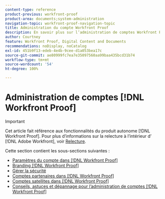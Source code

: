 ```yaml
---
content-type: reference
product-previous: workfront-proof
product-area: documents;system-administration
navigation-topic: workfront-proof-navigation-topic
title: Administration du compte Workfront Proof
description: En savoir plus sur l’administration de comptes Workfront Proof.
author: Courtney
feature: Workfront Proof, Digital Content and Documents
recommendations: noDisplay, noCatalog
exl-id: 451b9f13-edeb-4e4b-9cee-d1a053bea17c
source-git-commit: ae80999fc7ea7e35097560aa99baa435bcd31b74
workflow-type: tm+mt
source-wordcount: '54'
ht-degree: 100%

---
```


# Administration de comptes [!DNL Workfront Proof]

>[!IMPORTANT]
>
>Cet article fait référence aux fonctionnalités du produit autonome [!DNL Workfront Proof]. Pour plus d’informations sur la relecture à l’intérieur d’ [!DNL Adobe Workfront], voir [Relecture](../../review-and-approve-work/proofing/proofing.md).

Cette section contient les sous-sections suivantes :

* [Paramètres du compte dans  [!DNL Workfront Proof]](../../workfront-proof/wp-acct-admin/account-settings/account-settings.md)
* [Branding  [!DNL Workfront Proof]](../../workfront-proof/wp-acct-admin/branding/branding.md)
* [Gérer la sécurité](../../workfront-proof/wp-acct-admin/managing-security/manage-security.md)
* [Comptes partenaires dans  [!DNL Workfront Proof]](../../workfront-proof/wp-acct-admin/partner-accounts/partner-accounts.md)
* [Comptes satellites dans  [!DNL Workfront Proof]](../../workfront-proof/wp-acct-admin/satellite-accounts/satellite-accounts.md)
* [Conseils, astuces et dépannage pour l’administration de comptes  [!DNL Workfront Proof] ](../../workfront-proof/wp-acct-admin/tips-tricks-and-troubleshooting/tips-tricks-and-troubleshooting.md)
